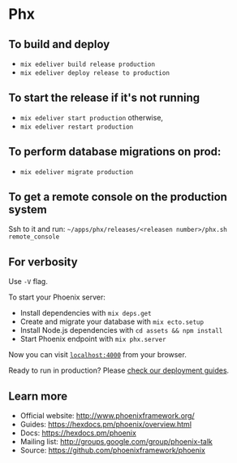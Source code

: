 # Phx
## To build and deploy
- `mix edeliver build release production`
- `mix edeliver deploy release to production`

## To start the release if it's not running
- `mix edeliver start production`
otherwise,
- `mix edeliver restart production`

## To perform database migrations on prod:
- `mix edeliver migrate production`

## To get a remote console on the production system
Ssh to it and run:
`~/apps/phx/releases/<releasen number>/phx.sh remote_console`

## For verbosity
Use `-V` flag.

To start your Phoenix server:

  * Install dependencies with `mix deps.get`
  * Create and migrate your database with `mix ecto.setup`
  * Install Node.js dependencies with `cd assets && npm install`
  * Start Phoenix endpoint with `mix phx.server`

Now you can visit [`localhost:4000`](http://localhost:4000) from your browser.

Ready to run in production? Please [check our deployment guides](https://hexdocs.pm/phoenix/deployment.html).

## Learn more

  * Official website: http://www.phoenixframework.org/
  * Guides: https://hexdocs.pm/phoenix/overview.html
  * Docs: https://hexdocs.pm/phoenix
  * Mailing list: http://groups.google.com/group/phoenix-talk
  * Source: https://github.com/phoenixframework/phoenix

